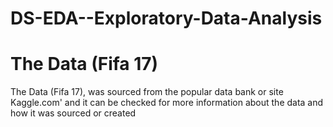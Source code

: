 # DS-EDA--Exploratory-Data-Analysis

# The Data (Fifa 17)
The Data (Fifa 17), was sourced from the popular data bank or site Kaggle.com' and it can be checked for more information about the data and how it was sourced or created
